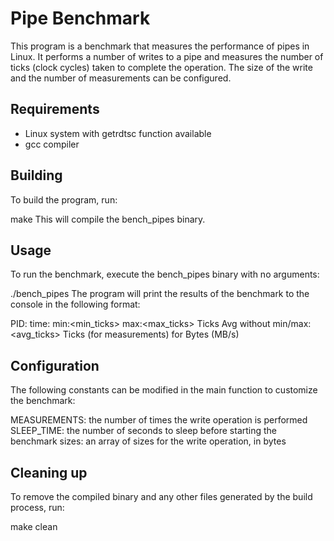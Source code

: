 # Pipe Benchmark
This program is a benchmark that measures the performance of pipes in Linux. It performs a number of writes to a pipe and measures the number of ticks (clock cycles) taken to complete the operation. The size of the write and the number of measurements can be configured.

## Requirements
- Linux system with getrdtsc function available
- gcc compiler
## Building
To build the program, run:

make
This will compile the bench_pipes binary.

## Usage
To run the benchmark, execute the bench_pipes binary with no arguments:

./bench_pipes
The program will print the results of the benchmark to the console in the following format:

PID:<pid> time: min:<min_ticks> max:<max_ticks> Ticks Avg without min/max:<avg_ticks> Ticks (for <measurements> measurements) for <size> Bytes (MB/s)
## Configuration
The following constants can be modified in the main function to customize the benchmark:

MEASUREMENTS: the number of times the write operation is performed
SLEEP_TIME: the number of seconds to sleep before starting the benchmark
sizes: an array of sizes for the write operation, in bytes
## Cleaning up
To remove the compiled binary and any other files generated by the build process, run:

make clean
